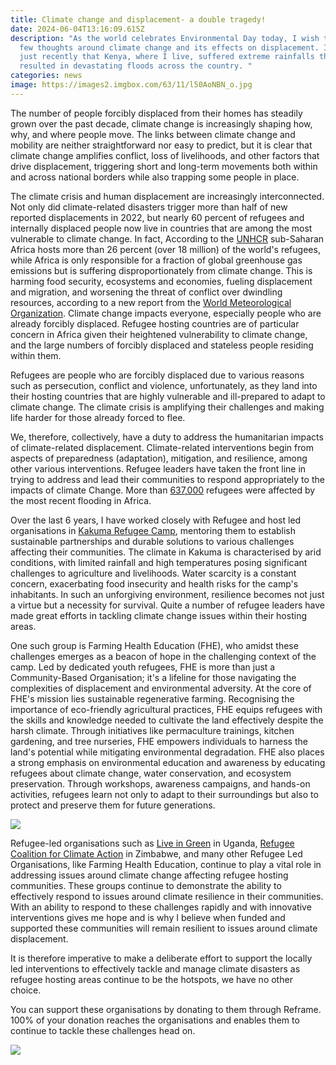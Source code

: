 ```yaml
---
title: Climate change and displacement- a double tragedy!
date: 2024-06-04T13:16:09.615Z
description: "As the world celebrates Environmental Day today, I wish to share a
  few thoughts around climate change and its effects on displacement. It was
  just recently that Kenya, where I live, suffered extreme rainfalls that
  resulted in devastating floods across the country. "
categories: news
image: https://images2.imgbox.com/63/11/l50AoNBN_o.jpg
---
```

The number of people forcibly displaced from their homes has steadily grown over the past decade, climate change is increasingly shaping how, why, and where people move. The links between climate change and mobility are neither straightforward nor easy to predict, but it is clear  that climate change amplifies conflict, loss of livelihoods, and other factors that drive displacement, triggering short and long-term movements both within and across national borders while also trapping some people in place.



The climate crisis and human displacement are increasingly interconnected. Not only did climate-related disasters trigger more than half of new reported displacements in 2022, but nearly 60 percent of refugees and internally displaced people now live in countries that are among the most vulnerable to climate change. In fact, According to the [UNHCR](https://www.un.org/en/academic-impact/migration-dynamics-refugees-and-internally-displaced-persons-africa#:~:text=According%20to%20the%20United%20Nations,Nigeria%2C%20South%20Sudan%20and%20Burundi.) sub-Saharan Africa hosts more than 26 percent (over 18 million) of the world's refugees, while Africa is only responsible for a fraction of global greenhouse gas emissions but is suffering disproportionately from climate change. This is harming food security, ecosystems and economies, fueling displacement and migration, and worsening the threat of conflict over dwindling resources, according to a new report from the [World Meteorological Organization](<https://wmo.int/media/news/africa-suffers-disproportionately-from-climate-change#:~:text=Nairobi%204%20September%202023%20(WMO,suffering%20disproportionately%20from%20climate%20change.>).
Climate change impacts everyone, especially people who are already forcibly displaced. Refugee hosting countries are of particular concern in Africa given their heightened vulnerability to climate change, and the large numbers of forcibly displaced and stateless people residing within them.  



Refugees are people who are forcibly displaced due to various reasons such as persecution, conflict and violence, unfortunately, as they land into their hosting countries that are highly vulnerable and ill-prepared to adapt to climate change. The climate crisis is amplifying their challenges and making life harder for those already forced to flee. 



We, therefore, collectively, have a duty to address the humanitarian impacts of climate-related displacement. Climate-related interventions begin from aspects of preparedness (adaptation), mitigation, and resilience, among other various interventions. Refugee leaders have taken the front line  in trying to address and lead their communities to respond appropriately to the impacts of climate Change. More than [637,000](https://www.unhcr.org/news/stories/five-things-know-about-catastrophic-flooding-east-and-horn-africa) refugees were affected by the most recent flooding in Africa.



Over the last 6 years, I have worked closely with Refugee and host led organisations in [Kakuma Refugee Camp](https://www.unhcr.org/ke/kakuma-refugee-camp), mentoring them to establish sustainable partnerships and durable solutions to various challenges affecting their communities. The climate in Kakuma is characterised by arid conditions, with limited rainfall and high temperatures posing significant challenges to agriculture and livelihoods. Water scarcity is a constant concern, exacerbating food insecurity and health risks for the camp's inhabitants. In such an unforgiving environment, resilience becomes not just a virtue but a necessity for survival. Quite a number of refugee leaders have made great efforts in tackling climate change issues within their hosting areas. 



One such group is Farming Health Education (FHE), who amidst these challenges emerges as a beacon of hope in the challenging context of the camp. Led by dedicated youth refugees, FHE is more than just a Community-Based Organisation; it's a lifeline for those navigating the complexities of displacement and environmental adversity. At the core of FHE's mission lies sustainable regenerative farming. Recognising the importance of eco-friendly agricultural practices, FHE equips refugees with the skills and knowledge needed to cultivate the land effectively despite the harsh climate. Through initiatives like permaculture trainings, kitchen gardening, and tree nurseries, FHE empowers individuals to harness the land's potential while mitigating environmental degradation. FHE also places a strong emphasis on environmental education and awareness by educating refugees about climate change, water conservation, and ecosystem preservation. Through workshops, awareness campaigns, and hands-on activities, refugees learn not only to adapt to their surroundings but also to protect and preserve them for future generations.



![](https://images2.imgbox.com/6e/f0/fEc90tIK_o.jpg)



Refugee-led organisations such as [Live in Green](https://www.liveingreen.org/) in Uganda, [Refugee Coalition for Climate Action](https://reframe.network/rlo/Refugee%20Coalition%20for%20Climate%20Action) in Zimbabwe, and many other Refugee Led Organisations, like Farming Health Education, continue to play a vital role in addressing issues around climate change affecting refugee hosting communities. These groups continue to demonstrate the ability to effectively respond to issues around climate resilience in their communities. With an ability to respond to these challenges rapidly and with innovative  interventions gives me hope and is why I believe when funded and supported these communities will remain resilient to issues around climate displacement.  



It is therefore imperative to make a deliberate effort to support the locally led interventions to effectively tackle and manage climate disasters as refugee hosting areas continue to be the hotspots, we have no other choice. 



You can support these organisations by donating to them through Reframe. 100% of your donation reaches the organisations and enables them to continue to tackle these challenges head on. 



![](https://images2.imgbox.com/0c/94/7fLeydCU_o.jpg)
